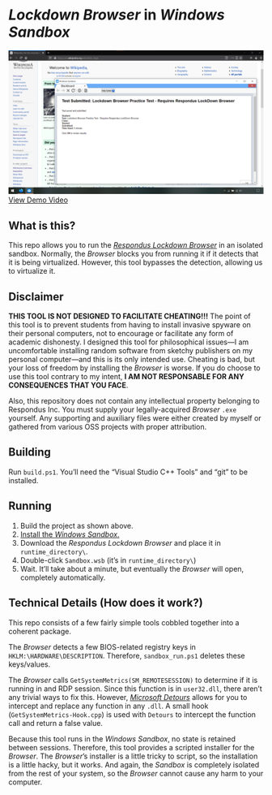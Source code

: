 <!-- Lockdown Browser in Windows Sandbox
     https://github.com/gucci-on-fleek/lockdown-browser
     SPDX-License-Identifier: MPL-2.0+
     SPDX-FileCopyrightText: 2020 gucci-on-fleek
-->
# _Lockdown Browser_ in _Windows Sandbox_

![A demonstration of the software in action](docs/Example_1.png)
[View Demo Video](https://github.com/gucci-on-fleek/lockdown-browser/raw/master/docs/Example_2.webm)

## What is this?

This repo allows you to run the [_Respondus Lockdown Browser_](https://web.respondus.com/he/lockdownbrowser/) in an isolated sandbox. Normally, the _Browser_ blocks you from running it if it detects that it is being virtualized. However, this tool bypasses the detection, allowing us to virtualize it.

## Disclaimer
**THIS TOOL IS NOT DESIGNED TO FACILITATE CHEATING!!!** The point of this tool is to prevent students from having to install invasive spyware on their personal computers, not to encourage or facilitate any form of academic dishonesty. I designed this tool for philosophical issues—I am uncomfortable installing random software from sketchy publishers on my personal computer—and this is its only intended use. Cheating is bad, but your loss of freedom by installing the _Browser_ is worse. If you do choose to use this tool contrary to my intent, **I AM NOT RESPONSABLE FOR ANY CONSEQUENCES THAT YOU FACE**. 

Also, this repository does not contain any intellectual property belonging to Respondus Inc. You must supply your legally-acquired _Browser_ `.exe` yourself. Any supporting and auxiliary files were either created by myself or gathered from various OSS projects with proper attribution.

## Building

Run `build.ps1`. You’ll need the “Visual Studio C++ Tools” and “git” to be installed.

## Running

1. Build the project as shown above.
2. [Install the _Windows Sandbox_.](https://www.howtogeek.com/399290/how-to-use-windows-10s-new-sandbox-to-safely-test-apps/)
3. Download the _Respondus Lockdown Browser_ and place it in `runtime_directory\`.
4. Double-click `Sandbox.wsb` (it’s in `runtime_directory\`)
5. Wait. It’ll take about a minute, but eventually the _Browser_ will open, completely automatically.

## Technical Details (How does it work?)

This repo consists of a few fairly simple tools cobbled together into a coherent package. 

The _Browser_ detects a few BIOS-related registry keys in `HKLM:\HARDWARE\DESCRIPTION`. Therefore, `sandbox_run.ps1` deletes these keys/values.

The _Browser_ calls `GetSystemMetrics(SM_REMOTESESSION)` to determine if it is running in and RDP session. Since this function is in `user32.dll`, there aren’t any trivial ways to fix this. However, [_Microsoft Detours_](https://github.com/microsoft/Detours) allows for you to intercept and replace any function in any `.dll`. A small hook (`GetSystemMetrics-Hook.cpp`) is used with `Detours` to intercept the function call and return a false value.

Because this tool runs in the _Windows Sandbox_, no state is retained between sessions. Therefore, this tool provides a scripted installer for the _Browser_. The _Browser_’s installer is a little tricky to script, so the installation is a little hacky, but it works. And again, the _Sandbox_ is completely isolated from the rest of your system, so the _Browser_ cannot cause any harm to your computer.
